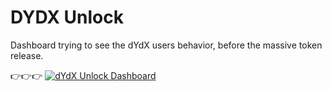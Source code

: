 # DYDX Unlock
Dashboard trying to see the dYdX users behavior, before the massive token release.



👉👉👉 [![dYdX Unlock Dashboard](https://static.streamlit.io/badges/streamlit_badge_black_white.svg)](https://dydx-token.streamlit.app/)
